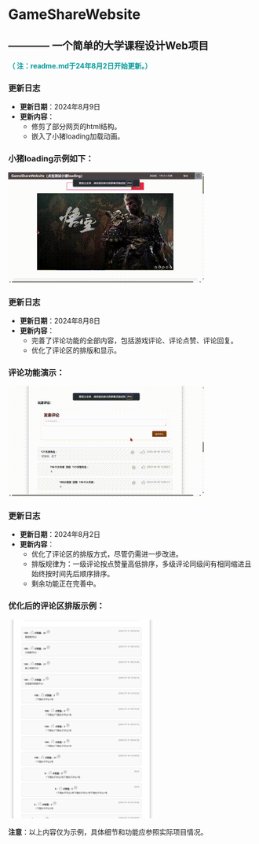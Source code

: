 # GameShareWebsite
## ———— 一个简单的大学课程设计Web项目

<strong style="color:#009999">（ 注：readme.md于24年8月2日开始更新。）</strong>

### 更新日志
- **更新日期**：2024年8月9日
- **更新内容**：
  - 修剪了部分网页的html结构。
  - 嵌入了小猪loading加载动画。

### 小猪loading示例如下：

![小猪loading演示](README_pictures/小猪loading演示.gif)

### 更新日志
- **更新日期**：2024年8月8日
- **更新内容**：
  - 完善了评论功能的全部内容，包括游戏评论、评论点赞、评论回复。
  - 优化了评论区的排版和显示。

### 评论功能演示：

![评论功能演示](README_pictures/评论功能演示.gif)

### 更新日志
- **更新日期**：2024年8月2日
- **更新内容**：
  - 优化了评论区的排版方式，尽管仍需进一步改进。
  - 排版规律为：一级评论按点赞量高低排序，多级评论同级间有相同缩进且始终按时间先后顺序排序。
  - 剩余功能正在完善中。

### 优化后的评论区排版示例：

<img src="README_pictures/层级评论区示意图.png" alt="Alt text" width="300px" />












**注意**：以上内容仅为示例，具体细节和功能应参照实际项目情况。